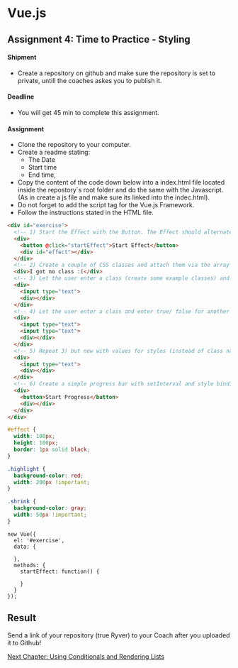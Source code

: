 # Vue.js

## Assignment 4: Time to Practice - Styling

#### Shipment
- Create a repository on github and make sure the repository is set to private, untill the coaches askes you to publish it.

#### Deadline
- You will get 45 min to complete this assignment.

#### Assignment
- Clone the repository to your computer.
- Create a readme stating: 
    - The Date
    - Start time
    - End time,
- Copy the content of the code down below into a index.html file located inside the repostory`s root folder and do the same with the Javascript. (As in create a js file and make sure its linked into the indec.html).
- Do not forget to add the script tag for the Vue.js Framework.
- Follow the instructions stated in the HTML file.    

```html
<div id="exercise">
  <!-- 1) Start the Effect with the Button. The Effect should alternate the "highlight" or "shrink" class on each new setInterval tick (attach respective class to the div with id "effect" below) -->
  <div>
    <button @click="startEffect">Start Effect</button>
    <div id="effect"></div>
  </div>
  <!-- 2) Create a couple of CSS classes and attach them via the array syntax -->
  <div>I got no class :(</div>
  <!-- 3) Let the user enter a class (create some example classes) and attach it -->
  <div>
    <input type="text">
    <div></div>
  </div>
  <!-- 4) Let the user enter a class and enter true/ false for another class (create some example classes) and attach the classes -->
  <div>
    <input type="text">
    <input type="text">
    <div></div>
  </div>
  <!-- 5) Repeat 3) but now with values for styles (instead of class names). Attach the respective styles.  -->
  <div>
    <input type="text">
    <div></div>
  </div>
  <!-- 6) Create a simple progress bar with setInterval and style bindings. Start it by hitting the below button. -->
  <div>
    <button>Start Progress</button>
    <div></div>
  </div>
</div>
```

```CSS
#effect {
  width: 100px;
  height: 100px;
  border: 1px solid black;
}

.highlight {
  background-color: red;
  width: 200px !important;
}

.shrink {
  background-color: gray;
  width: 50px !important;
}

```


```JS
new Vue({
  el: '#exercise',
  data: {

  },
  methods: {
    startEffect: function() {
    
    }
  }
});
```

## Result
Send a link of your repository (true Ryver) to your Coach after you uploaded it to Github!

[Next Chapter: Using Conditionals and Rendering Lists](./../Conditionals/)